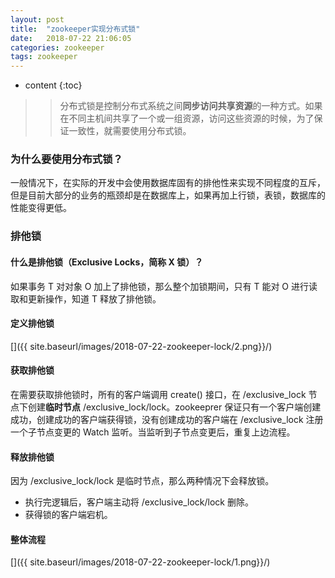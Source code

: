 ```yaml
---
layout: post
title:  "zookeeper实现分布式锁"
date:   2018-07-22 21:06:05
categories: zookeeper
tags: zookeeper
---
```


* content
{:toc}



>> 分布式锁是控制分布式系统之间**同步访问共享资源**的一种方式。如果在不同主机间共享了一个或一组资源，访问这些资源的时候，为了保证一致性，就需要使用分布式锁。

### 为什么要使用分布式锁？
一般情况下，在实际的开发中会使用数据库固有的排他性来实现不同程度的互斥，但是目前大部分的业务的瓶颈却是在数据库上，如果再加上行锁，表锁，数据库的性能变得更低。


### 排他锁
#### 什么是排他锁（Exclusive Locks，简称 X 锁）？
如果事务 T 对对象 O 加上了排他锁，那么整个加锁期间，只有 T 能对 O 进行读取和更新操作，知道 T 释放了排他锁。

#### 定义排他锁
[<img src="{{ site.baseurl }}/images/2018-07-22-zookeeper-lock/2.png" alt="" style="width: 100%px;"/>]({{ site.baseurl/images/2018-07-22-zookeeper-lock/2.png}}/)

#### 获取排他锁
在需要获取排他锁时，所有的客户端调用 create() 接口，在 /exclusive_lock 节点下创建**临时节点** /exclusive_lock/lock。zookeeprer 保证只有一个客户端创建成功，创建成功的客户端获得锁，没有创建成功的客户端在 /exclusive_lock 注册一个子节点变更的 Watch 监听。当监听到子节点变更后，重复上边流程。

#### 释放排他锁
因为 /exclusive_lock/lock 是临时节点，那么两种情况下会释放锁。

* 执行完逻辑后，客户端主动将 /exclusive_lock/lock 删除。
* 获得锁的客户端宕机。

#### 整体流程
[<img src="{{ site.baseurl }}/images/2018-07-22-zookeeper-lock/1.png" alt="" style="width: 100%px;"/>]({{ site.baseurl/images/2018-07-22-zookeeper-lock/1.png}}/)




